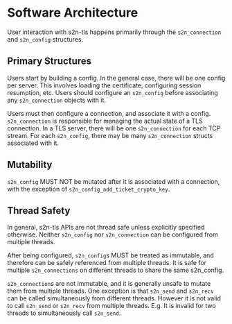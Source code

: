 # Software Architecture

User interaction with s2n-tls happens primarily through the `s2n_connection` and `s2n_config` structures.

## Primary Structures

Users start by building a config. In the general case, there will be one config per server. This involves loading the certificate, configuring session resumption, etc. Users should configure an `s2n_config` before associating any `s2n_connection` objects with it.

Users must then configure a connection, and associate it with a config. `s2n_connection` is responsible for managing the actual state of a TLS connection. In a TLS server, there will be one `s2n_connection` for each TCP stream. For each `s2n_config`, there may be many `s2n_connection` structs associated with it.

## Mutability

`s2n_config` MUST NOT be mutated after it is associated with a connection, with the exception of `s2n_config_add_ticket_crypto_key`.

## Thread Safety

In general, s2n-tls APIs are not thread safe unless explicitly specified otherwise. Neither `s2n_config` nor `s2n_connection` can be configured from multiple threads. 

After being configured, `s2n_config`s MUST be treated as immutable, and therefore can be safely referenced from multiple threads. It is safe for multiple `s2n_connections` on different threads to share the same s2n_config. 

`s2n_connection`s are not immutable, and it is generally unsafe to mutate them from multiple threads. One exception is that `s2n_send` and `s2n_recv` can be called simultaneously from different threads. However it is not valid to call `s2n_send` or `s2n_recv` from multiple threads. E.g. It is invalid for two threads to simultaneously call `s2n_send`.

